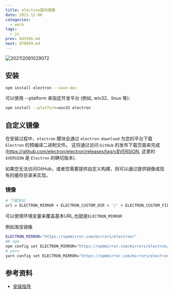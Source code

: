 ```yaml
---
title: electron国内镜像
date: 2021-12-06
categories:
  - work
tags:
  - js
prev: 041956.md
next: 070959.md
---
```


![202112061029072](https://cdn.jsdelivr.net/gh/qbmzc/images/2021/202112061029072.png)

<!-- more -->

## 安装

```bash
npm install electron --save-dev
```

可以使用 --platform 来指定开发平台 (例如, win32、linux 等):

```bash
npm install --platform=win32 electron
```

## 自定义镜像

在安装过程中，`electron` 模块会通过 `electron-download` 为您的平台下载 `Electron` 的预编译二进制文件。 这将通过访问 `GitHub` 的发布下载页面来完成 (https://github.com/electron/electron/releases/tag/v$VERSION, 这里的 `$VERSION` 是 `Electron` 的确切版本).

如果您无法访问GitHub，或者您需要提供自定义构建，则可以通过提供镜像或现有的缓存目录来实现。

### 镜像

```bash
# 下载地址
url = ELECTRON_MIRROR + ELECTRON_CUSTOM_DIR + '/' + ELECTRON_CUSTOM_FILENAME
```
可以使用环境变量来覆盖基本URL,也就是`ELECTRON_MIRROR`

例如淘宝镜像

```bash
ELECTRON_MIRROR="https://npmmirror.com/mirrors/electron/"
## npm
npm config set ELECTRON_MIRROR="https://npmmirror.com/mirrors/electron/"
# yarn
yarn config set ELECTRON_MIRROR="https://npmmirror.com/mirrors/electron/"
```

## 参考资料

- [安装指导](https://www.electronjs.org/zh/docs/latest/tutorial/installation)

